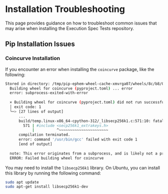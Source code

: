 # Installation Troubleshooting

This page provides guidance on how to troubleshoot common issues that may arise when installing the Execution Spec Tests repository.

## Pip Installation Issues

### Coincurve Installation

If you encounter an error when installing the `coincurve` package, like the following:

```bash
Stored in directory: /tmp/pip-ephem-wheel-cache-xmvrga07/wheels/8c/b8/07/7845e7297caf68e1436089da2b0e18050e199745a918a7441b
  Building wheel for coincurve (pyproject.toml) ... error
  error: subprocess-exited-with-error
  
  × Building wheel for coincurve (pyproject.toml) did not run successfully.
  │ exit code: 1
  ╰─> [27 lines of output]
      ...
      build/temp.linux-x86_64-cpython-312/_libsecp256k1.c:571:10: fatal error: secp256k1_extrakeys.h: No such file or directory
        571 | #include <secp256k1_extrakeys.h>
            |          ^~~~~~~~~~~~~~~~~~~~~~~
      compilation terminated.
      error: command '/usr/bin/gcc' failed with exit code 1
      [end of output]
  
  note: This error originates from a subprocess, and is likely not a problem with pip.
  ERROR: Failed building wheel for coincurve
```

You may need to install the `libsecp256k1` library. On Ubuntu, you can install this library by running the following command:

```bash
sudo apt update
sudo apt-get install libsecp256k1-dev
```
